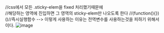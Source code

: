 //css에서 모든 .sticky-elem을 fixed 처리했기때문에  
//해당하는 영역에 진입하면 그 영역의 sticky-elem만 나오도록 한다
//(function(){})()//즉시실행함수  --> 이렇게 사용하는 이유는 전역변수를 사용하는것을 피하기 위해서이다.
![image](https://github.com/understanding963852/app-clone1/assets/60366769/b27dc037-3341-4628-bfda-38d503e03bfb)
